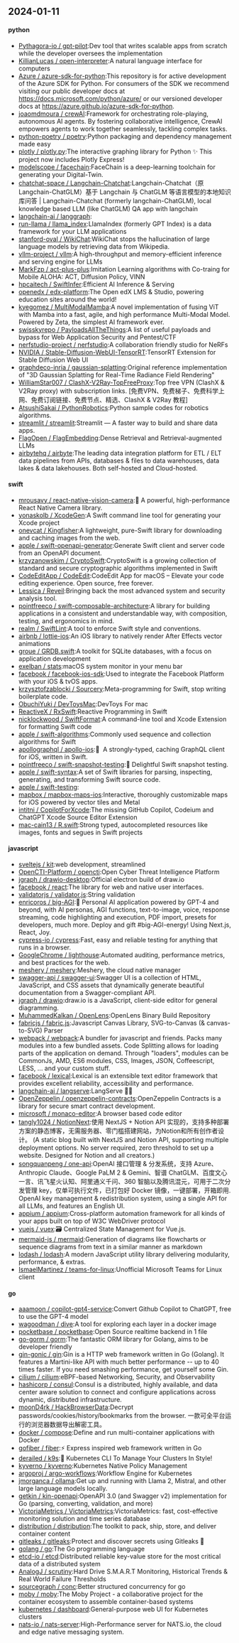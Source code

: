 ## 2024-01-11

#### python
* [Pythagora-io / gpt-pilot](https://github.com/Pythagora-io/gpt-pilot):Dev tool that writes scalable apps from scratch while the developer oversees the implementation
* [KillianLucas / open-interpreter](https://github.com/KillianLucas/open-interpreter):A natural language interface for computers
* [Azure / azure-sdk-for-python](https://github.com/Azure/azure-sdk-for-python):This repository is for active development of the Azure SDK for Python. For consumers of the SDK we recommend visiting our public developer docs at https://docs.microsoft.com/python/azure/ or our versioned developer docs at https://azure.github.io/azure-sdk-for-python.
* [joaomdmoura / crewAI](https://github.com/joaomdmoura/crewAI):Framework for orchestrating role-playing, autonomous AI agents. By fostering collaborative intelligence, CrewAI empowers agents to work together seamlessly, tackling complex tasks.
* [python-poetry / poetry](https://github.com/python-poetry/poetry):Python packaging and dependency management made easy
* [plotly / plotly.py](https://github.com/plotly/plotly.py):The interactive graphing library for Python ✨ This project now includes Plotly Express!
* [modelscope / facechain](https://github.com/modelscope/facechain):FaceChain is a deep-learning toolchain for generating your Digital-Twin.
* [chatchat-space / Langchain-Chatchat](https://github.com/chatchat-space/Langchain-Chatchat):Langchain-Chatchat（原Langchain-ChatGLM）基于 Langchain 与 ChatGLM 等语言模型的本地知识库问答 | Langchain-Chatchat (formerly langchain-ChatGLM), local knowledge based LLM (like ChatGLM) QA app with langchain
* [langchain-ai / langgraph](https://github.com/langchain-ai/langgraph):
* [run-llama / llama_index](https://github.com/run-llama/llama_index):LlamaIndex (formerly GPT Index) is a data framework for your LLM applications
* [stanford-oval / WikiChat](https://github.com/stanford-oval/WikiChat):WikiChat stops the hallucination of large language models by retrieving data from Wikipedia.
* [vllm-project / vllm](https://github.com/vllm-project/vllm):A high-throughput and memory-efficient inference and serving engine for LLMs
* [MarkFzp / act-plus-plus](https://github.com/MarkFzp/act-plus-plus):Imitation Learning algorithms with Co-traing for Mobile ALOHA: ACT, Diffusion Policy, VINN
* [hpcaitech / SwiftInfer](https://github.com/hpcaitech/SwiftInfer):Efficient AI Inference & Serving
* [openedx / edx-platform](https://github.com/openedx/edx-platform):The Open edX LMS & Studio, powering education sites around the world!
* [kyegomez / MultiModalMamba](https://github.com/kyegomez/MultiModalMamba):A novel implementation of fusing ViT with Mamba into a fast, agile, and high performance Multi-Modal Model. Powered by Zeta, the simplest AI framework ever.
* [swisskyrepo / PayloadsAllTheThings](https://github.com/swisskyrepo/PayloadsAllTheThings):A list of useful payloads and bypass for Web Application Security and Pentest/CTF
* [nerfstudio-project / nerfstudio](https://github.com/nerfstudio-project/nerfstudio):A collaboration friendly studio for NeRFs
* [NVIDIA / Stable-Diffusion-WebUI-TensorRT](https://github.com/NVIDIA/Stable-Diffusion-WebUI-TensorRT):TensorRT Extension for Stable Diffusion Web UI
* [graphdeco-inria / gaussian-splatting](https://github.com/graphdeco-inria/gaussian-splatting):Original reference implementation of "3D Gaussian Splatting for Real-Time Radiance Field Rendering"
* [WilliamStar007 / ClashX-V2Ray-TopFreeProxy](https://github.com/WilliamStar007/ClashX-V2Ray-TopFreeProxy):Top free VPN (ClashX & V2Ray proxy) with subscription links. [免费VPN、免费梯子、免费科学上网、免费订阅链接、免费节点、精选、ClashX & V2Ray 教程]
* [AtsushiSakai / PythonRobotics](https://github.com/AtsushiSakai/PythonRobotics):Python sample codes for robotics algorithms.
* [streamlit / streamlit](https://github.com/streamlit/streamlit):Streamlit — A faster way to build and share data apps.
* [FlagOpen / FlagEmbedding](https://github.com/FlagOpen/FlagEmbedding):Dense Retrieval and Retrieval-augmented LLMs
* [airbytehq / airbyte](https://github.com/airbytehq/airbyte):The leading data integration platform for ETL / ELT data pipelines from APIs, databases & files to data warehouses, data lakes & data lakehouses. Both self-hosted and Cloud-hosted.

#### swift
* [mrousavy / react-native-vision-camera](https://github.com/mrousavy/react-native-vision-camera):📸 A powerful, high-performance React Native Camera library.
* [yonaskolb / XcodeGen](https://github.com/yonaskolb/XcodeGen):A Swift command line tool for generating your Xcode project
* [onevcat / Kingfisher](https://github.com/onevcat/Kingfisher):A lightweight, pure-Swift library for downloading and caching images from the web.
* [apple / swift-openapi-generator](https://github.com/apple/swift-openapi-generator):Generate Swift client and server code from an OpenAPI document.
* [krzyzanowskim / CryptoSwift](https://github.com/krzyzanowskim/CryptoSwift):CryptoSwift is a growing collection of standard and secure cryptographic algorithms implemented in Swift
* [CodeEditApp / CodeEdit](https://github.com/CodeEditApp/CodeEdit):CodeEdit App for macOS – Elevate your code editing experience. Open source, free forever.
* [Lessica / Reveil](https://github.com/Lessica/Reveil):Bringing back the most advanced system and security analysis tool.
* [pointfreeco / swift-composable-architecture](https://github.com/pointfreeco/swift-composable-architecture):A library for building applications in a consistent and understandable way, with composition, testing, and ergonomics in mind.
* [realm / SwiftLint](https://github.com/realm/SwiftLint):A tool to enforce Swift style and conventions.
* [airbnb / lottie-ios](https://github.com/airbnb/lottie-ios):An iOS library to natively render After Effects vector animations
* [groue / GRDB.swift](https://github.com/groue/GRDB.swift):A toolkit for SQLite databases, with a focus on application development
* [exelban / stats](https://github.com/exelban/stats):macOS system monitor in your menu bar
* [facebook / facebook-ios-sdk](https://github.com/facebook/facebook-ios-sdk):Used to integrate the Facebook Platform with your iOS & tvOS apps.
* [krzysztofzablocki / Sourcery](https://github.com/krzysztofzablocki/Sourcery):Meta-programming for Swift, stop writing boilerplate code.
* [ObuchiYuki / DevToysMac](https://github.com/ObuchiYuki/DevToysMac):DevToys For mac
* [ReactiveX / RxSwift](https://github.com/ReactiveX/RxSwift):Reactive Programming in Swift
* [nicklockwood / SwiftFormat](https://github.com/nicklockwood/SwiftFormat):A command-line tool and Xcode Extension for formatting Swift code
* [apple / swift-algorithms](https://github.com/apple/swift-algorithms):Commonly used sequence and collection algorithms for Swift
* [apollographql / apollo-ios](https://github.com/apollographql/apollo-ios):📱  A strongly-typed, caching GraphQL client for iOS, written in Swift.
* [pointfreeco / swift-snapshot-testing](https://github.com/pointfreeco/swift-snapshot-testing):📸 Delightful Swift snapshot testing.
* [apple / swift-syntax](https://github.com/apple/swift-syntax):A set of Swift libraries for parsing, inspecting, generating, and transforming Swift source code.
* [apple / swift-testing](https://github.com/apple/swift-testing):
* [mapbox / mapbox-maps-ios](https://github.com/mapbox/mapbox-maps-ios):Interactive, thoroughly customizable maps for iOS powered by vector tiles and Metal
* [intitni / CopilotForXcode](https://github.com/intitni/CopilotForXcode):The missing GitHub Copilot, Codeium and ChatGPT Xcode Source Editor Extension
* [mac-cain13 / R.swift](https://github.com/mac-cain13/R.swift):Strong typed, autocompleted resources like images, fonts and segues in Swift projects

#### javascript
* [sveltejs / kit](https://github.com/sveltejs/kit):web development, streamlined
* [OpenCTI-Platform / opencti](https://github.com/OpenCTI-Platform/opencti):Open Cyber Threat Intelligence Platform
* [jgraph / drawio-desktop](https://github.com/jgraph/drawio-desktop):Official electron build of draw.io
* [facebook / react](https://github.com/facebook/react):The library for web and native user interfaces.
* [validatorjs / validator.js](https://github.com/validatorjs/validator.js):String validation
* [enricoros / big-AGI](https://github.com/enricoros/big-AGI):💬 Personal AI application powered by GPT-4 and beyond, with AI personas, AGI functions, text-to-image, voice, response streaming, code highlighting and execution, PDF import, presets for developers, much more. Deploy and gift #big-AGI-energy! Using Next.js, React, Joy.
* [cypress-io / cypress](https://github.com/cypress-io/cypress):Fast, easy and reliable testing for anything that runs in a browser.
* [GoogleChrome / lighthouse](https://github.com/GoogleChrome/lighthouse):Automated auditing, performance metrics, and best practices for the web.
* [meshery / meshery](https://github.com/meshery/meshery):Meshery, the cloud native manager
* [swagger-api / swagger-ui](https://github.com/swagger-api/swagger-ui):Swagger UI is a collection of HTML, JavaScript, and CSS assets that dynamically generate beautiful documentation from a Swagger-compliant API.
* [jgraph / drawio](https://github.com/jgraph/drawio):draw.io is a JavaScript, client-side editor for general diagramming.
* [MuhammedKalkan / OpenLens](https://github.com/MuhammedKalkan/OpenLens):OpenLens Binary Build Repository
* [fabricjs / fabric.js](https://github.com/fabricjs/fabric.js):Javascript Canvas Library, SVG-to-Canvas (& canvas-to-SVG) Parser
* [webpack / webpack](https://github.com/webpack/webpack):A bundler for javascript and friends. Packs many modules into a few bundled assets. Code Splitting allows for loading parts of the application on demand. Through "loaders", modules can be CommonJs, AMD, ES6 modules, CSS, Images, JSON, Coffeescript, LESS, ... and your custom stuff.
* [facebook / lexical](https://github.com/facebook/lexical):Lexical is an extensible text editor framework that provides excellent reliability, accessibility and performance.
* [langchain-ai / langserve](https://github.com/langchain-ai/langserve):LangServe 🦜️🏓
* [OpenZeppelin / openzeppelin-contracts](https://github.com/OpenZeppelin/openzeppelin-contracts):OpenZeppelin Contracts is a library for secure smart contract development.
* [microsoft / monaco-editor](https://github.com/microsoft/monaco-editor):A browser based code editor
* [tangly1024 / NotionNext](https://github.com/tangly1024/NotionNext):使用 NextJS + Notion API 实现的，支持多种部署方案的静态博客，无需服务器、零门槛搭建网站，为Notion和所有创作者设计。 (A static blog built with NextJS and Notion API, supporting multiple deployment options. No server required, zero threshold to set up a website. Designed for Notion and all creators.)
* [songquanpeng / one-api](https://github.com/songquanpeng/one-api):OpenAI 接口管理 & 分发系统，支持 Azure、Anthropic Claude、Google PaLM 2 & Gemini、智谱 ChatGLM、百度文心一言、讯飞星火认知、阿里通义千问、360 智脑以及腾讯混元，可用于二次分发管理 key，仅单可执行文件，已打包好 Docker 镜像，一键部署，开箱即用. OpenAI key management & redistribution system, using a single API for all LLMs, and features an English UI.
* [appium / appium](https://github.com/appium/appium):Cross-platform automation framework for all kinds of your apps built on top of W3C WebDriver protocol
* [vuejs / vuex](https://github.com/vuejs/vuex):🗃️ Centralized State Management for Vue.js.
* [mermaid-js / mermaid](https://github.com/mermaid-js/mermaid):Generation of diagrams like flowcharts or sequence diagrams from text in a similar manner as markdown
* [lodash / lodash](https://github.com/lodash/lodash):A modern JavaScript utility library delivering modularity, performance, & extras.
* [IsmaelMartinez / teams-for-linux](https://github.com/IsmaelMartinez/teams-for-linux):Unofficial Microsoft Teams for Linux client

#### go
* [aaamoon / copilot-gpt4-service](https://github.com/aaamoon/copilot-gpt4-service):Convert Github Copilot to ChatGPT, free to use the GPT-4 model
* [wagoodman / dive](https://github.com/wagoodman/dive):A tool for exploring each layer in a docker image
* [pocketbase / pocketbase](https://github.com/pocketbase/pocketbase):Open Source realtime backend in 1 file
* [go-gorm / gorm](https://github.com/go-gorm/gorm):The fantastic ORM library for Golang, aims to be developer friendly
* [gin-gonic / gin](https://github.com/gin-gonic/gin):Gin is a HTTP web framework written in Go (Golang). It features a Martini-like API with much better performance -- up to 40 times faster. If you need smashing performance, get yourself some Gin.
* [cilium / cilium](https://github.com/cilium/cilium):eBPF-based Networking, Security, and Observability
* [hashicorp / consul](https://github.com/hashicorp/consul):Consul is a distributed, highly available, and data center aware solution to connect and configure applications across dynamic, distributed infrastructure.
* [moonD4rk / HackBrowserData](https://github.com/moonD4rk/HackBrowserData):Decrypt passwords/cookies/history/bookmarks from the browser. 一款可全平台运行的浏览器数据导出解密工具。
* [docker / compose](https://github.com/docker/compose):Define and run multi-container applications with Docker
* [gofiber / fiber](https://github.com/gofiber/fiber):⚡️ Express inspired web framework written in Go
* [derailed / k9s](https://github.com/derailed/k9s):🐶 Kubernetes CLI To Manage Your Clusters In Style!
* [kyverno / kyverno](https://github.com/kyverno/kyverno):Kubernetes Native Policy Management
* [argoproj / argo-workflows](https://github.com/argoproj/argo-workflows):Workflow Engine for Kubernetes
* [jmorganca / ollama](https://github.com/jmorganca/ollama):Get up and running with Llama 2, Mistral, and other large language models locally.
* [getkin / kin-openapi](https://github.com/getkin/kin-openapi):OpenAPI 3.0 (and Swagger v2) implementation for Go (parsing, converting, validation, and more)
* [VictoriaMetrics / VictoriaMetrics](https://github.com/VictoriaMetrics/VictoriaMetrics):VictoriaMetrics: fast, cost-effective monitoring solution and time series database
* [distribution / distribution](https://github.com/distribution/distribution):The toolkit to pack, ship, store, and deliver container content
* [gitleaks / gitleaks](https://github.com/gitleaks/gitleaks):Protect and discover secrets using Gitleaks 🔑
* [golang / go](https://github.com/golang/go):The Go programming language
* [etcd-io / etcd](https://github.com/etcd-io/etcd):Distributed reliable key-value store for the most critical data of a distributed system
* [AnalogJ / scrutiny](https://github.com/AnalogJ/scrutiny):Hard Drive S.M.A.R.T Monitoring, Historical Trends & Real World Failure Thresholds
* [sourcegraph / conc](https://github.com/sourcegraph/conc):Better structured concurrency for go
* [moby / moby](https://github.com/moby/moby):The Moby Project - a collaborative project for the container ecosystem to assemble container-based systems
* [kubernetes / dashboard](https://github.com/kubernetes/dashboard):General-purpose web UI for Kubernetes clusters
* [nats-io / nats-server](https://github.com/nats-io/nats-server):High-Performance server for NATS.io, the cloud and edge native messaging system.

